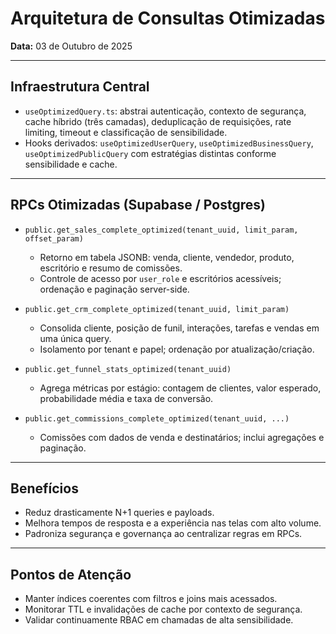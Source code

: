 # Arquitetura de Consultas Otimizadas
**Data:** 03 de Outubro de 2025

---

## Infraestrutura Central

- `useOptimizedQuery.ts`: abstrai autenticação, contexto de segurança, cache híbrido (três camadas), deduplicação de requisições, rate limiting, timeout e classificação de sensibilidade.
- Hooks derivados: `useOptimizedUserQuery`, `useOptimizedBusinessQuery`, `useOptimizedPublicQuery` com estratégias distintas conforme sensibilidade e cache.

---

## RPCs Otimizadas (Supabase / Postgres)

- `public.get_sales_complete_optimized(tenant_uuid, limit_param, offset_param)`
  - Retorno em tabela JSONB: venda, cliente, vendedor, produto, escritório e resumo de comissões.
  - Controle de acesso por `user_role` e escritórios acessíveis; ordenação e paginação server-side.

- `public.get_crm_complete_optimized(tenant_uuid, limit_param)`
  - Consolida cliente, posição de funil, interações, tarefas e vendas em uma única query.
  - Isolamento por tenant e papel; ordenação por atualização/criação.

- `public.get_funnel_stats_optimized(tenant_uuid)`
  - Agrega métricas por estágio: contagem de clientes, valor esperado, probabilidade média e taxa de conversão.

- `public.get_commissions_complete_optimized(tenant_uuid, ...)`
  - Comissões com dados de venda e destinatários; inclui agregações e paginação.

---

## Benefícios

- Reduz drasticamente N+1 queries e payloads.
- Melhora tempos de resposta e a experiência nas telas com alto volume.
- Padroniza segurança e governança ao centralizar regras em RPCs.

---

## Pontos de Atenção

- Manter índices coerentes com filtros e joins mais acessados.
- Monitorar TTL e invalidações de cache por contexto de segurança.
- Validar continuamente RBAC em chamadas de alta sensibilidade.